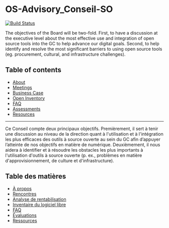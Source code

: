 # OS-Advisory_Conseil-SO

[![Build Status](https://travis-ci.org/canada-ca/OS-Advisory_Conseil-SO.svg?branch=master)](https://travis-ci.org/canada-ca/OS-Advisory_Conseil-SO)

The objectives of the Board will be two-fold. First, to have a discussion at the executive level about the most effective use and integration of open source tools into the GC to help advance our digital goals. Second, to help identify and resolve the most significant barriers to using open source tools (eg. procurement, cultural, and infrastructure challenges).


## Table of contents

- [About](en/1_About.md)
- [Meetings](en/Meetings/)
- [Business Case](en/2_Business_Case.md)
- [Open Inventory](en/3_Open_Inventory.md)
- [FAQ](en/4_FAQ.md)
- [Assessments](Assessments)
- [Resources](en/Resources/resources.md)
_________________________________________________________________________________________________________________________________________

Ce Conseil compte deux principaux objectifs. Premièrement, il sert à tenir une discussion au niveau de la direction quant à l'utilisation et à l'intégration les plus efficaces des outils à source ouverte au sein du GC afin d’appuyer l’atteinte de nos objectifs en matière de numérique. Deuxièmement, il nous aidera à identifier et à résoudre les obstacles les plus importants à l'utilisation d'outils à source ouverte (p. ex., problèmes en matière d'approvisionnement, de culture et d'infrastructure).

## Table des matières

- [À propos](fr/1_A_propos.md)
- [Rencontres](fr/Rencontres/)
- [Analyse de rentabilisation](fr/2_Analyse_rentabilisation.md)
- [Inventaire du logiciel libre](fr/3_Inventaire_libre.md)
- [FAQ](fr/4_FAQ.md)
- [Évaluations](Assessments)
- [Ressources](fr/Ressources/ressources.md)
